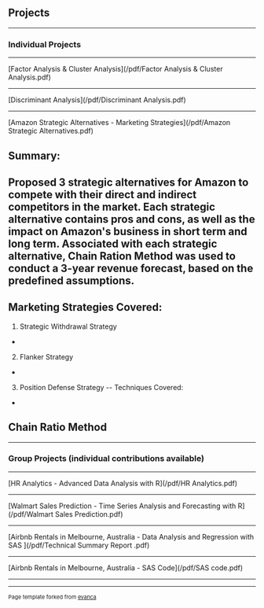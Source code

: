 ## Projects

---

### Individual Projects 

---
[Factor Analysis & Cluster Analysis](/pdf/Factor Analysis & Cluster Analysis.pdf)


---
[Discriminant Analysis](/pdf/Discriminant Analysis.pdf)


---
[Amazon Strategic Alternatives - Marketing Strategies](/pdf/Amazon Strategic Alternatives.pdf)

Summary:
--
Proposed 3 strategic alternatives for Amazon to compete with their direct and indirect competitors in the market. Each strategic alternative contains pros and cons, as well as the impact on Amazon's business in short term and long term. Associated with each strategic alternative, Chain Ration Method was used to conduct a 3-year revenue forecast, based on the predefined assumptions.
--
Marketing Strategies Covered:
-
1. Strategic Withdrawal Strategy
-
2. Flanker Strategy
-
3. Position Defense Strategy
--
Techniques Covered:
-
Chain Ratio Method
-
---

### Group Projects (individual contributions available)

---
[HR Analytics - Advanced Data Analysis with R](/pdf/HR Analytics.pdf)


---
[Walmart Sales Prediction - Time Series Analysis and Forecasting with R](/pdf/Walmart Sales Prediction.pdf)


---
[Airbnb Rentals in Melbourne, Australia - Data Analysis and Regression with SAS ](/pdf/Technical Summary Report .pdf)

---
[Airbnb Rentals in Melbourne, Australia - SAS Code](/pdf/SAS code.pdf)

---




---
<p style="font-size:11px">Page template forked from <a href="https://github.com/evanca/quick-portfolio">evanca</a></p>
<!-- Remove above link if you don't want to attibute -->
